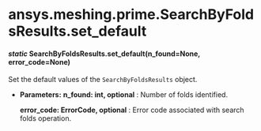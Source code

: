 <a id="ansys-meshing-prime-searchbyfoldsresults-set-default"></a>

# ansys.meshing.prime.SearchByFoldsResults.set_default

<a id="ansys.meshing.prime.SearchByFoldsResults.set_default"></a>

#### *static* SearchByFoldsResults.set_default(n_found=None, error_code=None)

Set the default values of the `SearchByFoldsResults` object.

* **Parameters:**
  **n_found: int, optional**
  : Number of folds identified.

  **error_code: ErrorCode, optional**
  : Error code associated with search folds operation.

<!-- !! processed by numpydoc !! -->
